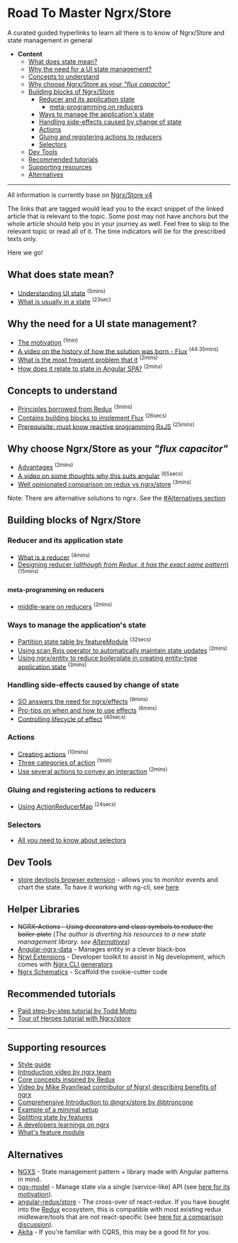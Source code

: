 # Road To Master Ngrx/Store
A curated guided hyperlinks to learn all there is to know of Ngrx/Store and state management in general

<!-- TOC depthFrom:1 depthTo:6 withLinks:1 updateOnSave:1 orderedList:0 -->

- **Content**
	- [What does state mean?](#what-does-state-mean)
	- [Why the need for a UI state management?](#why-the-need-for-a-ui-state-management)
	- [Concepts to understand](#concepts-to-understand)
	- [Why choose Ngrx/Store as your _"flux capacitor"_](#why-choose-ngrxstore-as-your-flux-capacitor)
	- [Building blocks of Ngrx/Store](#building-blocks-of-ngrxstore)
		- [Reducer and its application state](#reducer-and-its-application-state)
			- [meta-programming on reducers](#meta-programming-on-reducers)
		- [Ways to manage the application's state](#ways-to-manage-the-applications-state)
		- [Handling side-effects caused by change of state](#handling-side-effects-caused-by-change-of-state)
		- [Actions](#actions)
		- [Gluing and registering actions to reducers](#gluing-and-registering-actions-to-reducers)
		- [Selectors](#selectors)
	- [Dev Tools](#dev-tools)
	- [Recommended tutorials](#recommended-tutorials)
	- [Supporting resources](#supporting-resources)
	- [Alternatives](#alternatives)

<!-- /TOC -->

---

All information is currently base on [Ngrx/Store v4](https://github.com/ngrx/platform)

The links that are tagged would lead you to the exact snippet of the linked article that is relevant to the topic. Some post may not have anchors but the whole article should help you in your journey as well. Feel free to skip to the relevant topic or read all of it. The time indicators will be for the prescribed texts only.

Here we go!

## What does state mean?
* [Understanding UI state][state-management] <sup>(5mins)</sup>
* [What is usually in a state][defining-state] <sup>(23sec)</sup>

## Why the need for a UI state management?
* [The motivation][redux-motivation] <sup>(1min)</sup>
* [A video on the history of how the solution was born - Flux][flux] <sup>(44:35mins)</sup>
* [What is the most frequent problem that it][problem-it-solves]  <sup>(2mins)
* [How does it relate to state in Angular SPA?][persisting-state-in-angular] <sup>(2mins)</sup>

## Concepts to understand
* [Principles borrowed from Redux][principles] <sup>(3mins)</sup>
* [Contains building blocks to implement Flux][readme] <sup>(26secs)</sup>
* [Prerequisite: must know reactive programming RxJS][rxjs] <sup>(25mins)</sup>

## Why choose Ngrx/Store as your _"flux capacitor"_
* [Advantages][advantages] <sup>(2mins)</sup>
* [A video on some thoughts why this suits angular][why-ngrx-for-angular] <sup>(65secs)</sup>
* [Well opinionated comparison on redux vs ngrx/store][redux-vs-ngrx] <sup>(3mins)</sup>

Note: There are alternative solutions to ngrx. See the [#Alternatives section](#alternatives)

## Building blocks of Ngrx/Store

### Reducer and its application state
* [What is a reducer][reducer] <sup>(4mins)</sup>
* [Designing reducer (_although from Redux, it has the exact same pattern_)][reducer-by-redux] <sup>(15mins)</sup>

#### meta-programming on reducers
* [middle-ware on reducers][meta-reducers] <sup>(2mins)</sup>

### Ways to manage the application's state
* [Partition state table by featureModule][fractal-state] <sup>(32secs)</sup>
* [Using scan Rxjs operator to automatically maintain state updates][scan-on-dispatch] <sup>(2mins)</sup>
* [Using ngrx/entity to reduce boilerplate in creating entity-type application state][ngrx-entity] <sup>(3mins)</sup>

### Handling side-effects caused by change of state
* [SO answers the need for ngrx/effects][so-effects] <sup>(9mins)</sup>
* [Pro-tips on when and how to use effects][pro-effects] <sup>(6mins)</sup>
* [Controlling lifecycle of effect][on-run] <sup>(40secs)<sup>

### Actions
* [Creating actions][type-actions] <sup>(10mins)</sup>
* [Three categories of action][cat-actions] <sup>(1min)</sup>
* [Use several actions to convey an interaction][action-story] <sup>(2mins)</sup>

### Gluing and registering actions to reducers
* [Using ActionReducerMap][action-reducer-map] <sup>(24secs)</sup>

### Selectors
* [All you need to know about selectors][selectors]

## Dev Tools

* [store devtools browser extension][store-devtools] - allows you to monitor events and chart the state. To have it working with ng-cli, see [here][dev-cli]

## Helper Libraries

* ~~NGRX-Actions - Using decorators and class symbols to reduce the boiler-plate~~ (_The author is diverting his resources to a new state management library. see [Alternatives](#alternatives)_)
* [Angular-ngrx-data](https://github.com/johnpapa/angular-ngrx-data) - Manages entity in a clever black-box
* [Nrwl Extensions](https://nrwl.io/nx) - Developer toolkit to assist in Ng development, which comes with [Ngrx CLI generators](https://nrwl.io/nx/guide-setting-up-ngrx)
* [Ngrx Schematics](https://github.com/ngrx/platform/tree/master/docs/schematics) - Scaffold the cookie-cutter code

[ngrxaction]: https://medium.com/@amcdnl/reducing-the-boilerplate-with-ngrx-actions-8de42a190aac

## Recommended tutorials

* [Paid step-by-step tutorial by Todd Motto](https://ultimateangular.com/ngrx-store-effects)
* [Tour of Heroes tutorial with Ngrx/store](https://github.com/LMFinney/toh-ngrx4)

<!--link references-->
[state-management]: https://medium.com/front-end-developers/domain-state-vs-ui-state-768c1271a41d
[defining-state]: https://angular-2-training-book.rangle.io/handout/state-management/ngrx/defining_your_main_application_state.html
[redux-motivation]: https://redux.js.org/docs/introduction/Motivation.html
[flux]: https://youtu.be/nYkdrAPrdcw
[problem-it-solves]: https://blog.angular-university.io/angular-2-redux-ngrx-rxjs#whatisthemostfrequentproblemthatreduxsolves
[persisting-state-in-angular]: https://malcoded.com/posts/angular-ngrx-guide#state-in-angular
[readme]: https://github.com/ngrx/platform/blob/master/docs/store/README.md
[rxjs]: https://gist.github.com/staltz/868e7e9bc2a7b8c1f754
[principles]: https://redux.js.org/docs/introduction/ThreePrinciples.html
[why-ngrx-for-angular]: https://www.youtube.com/embed/BxHkI0NUGNQ?start=95&end=161
[advantages]: https://gist.github.com/btroncone/a6e4347326749f938510#advantages-of-store
[redux-vs-ngrx]: https://medium.com/@charliegreenman/redux-vs-rxjs-ngrx-store-db6066058719
[reducer]: https://gist.github.com/btroncone/a6e4347326749f938510#whats-a-reducer
[reducer-by-redux]: https://redux.js.org/docs/basics/Reducers.html
[meta-reducers]: https://netbasal.com/implementing-a-meta-reducer-in-ngrx-store-4379d7e1020a
[fractal-state]: https://github.com/ngrx/platform/blob/master/docs/store/api.md#feature-module-state-composition
[scan-on-dispatch]: https://gist.github.com/btroncone/a6e4347326749f938510#aggregating-state-with-scan
[ngrx-entity]: https://medium.com/ngrx/introducing-ngrx-entity-598176456e15
[so-effects]: https://stackoverflow.com/questions/39552067/what-is-the-purpose-of-ngrx-effects-library
[pro-effects]: https://medium.com/@m3po22/stop-using-ngrx-effects-for-that-a6ccfe186399
[on-run]: https://github.com/ngrx/platform/blob/master/docs/effects/api.md#controlling-effects
[type-actions]: https://toddmotto.com/ngrx-store-actions-versus-action-creators
[cat-actions]: https://blog.nrwl.io/ngrx-patterns-and-techniques-f46126e2b1e5#8d68
[action-story]: https://blog.nrwl.io/ngrx-patterns-and-techniques-f46126e2b1e5#96a8
[action-reducer-map]: https://www.concretepage.com/angular-2/ngrx/ngrx-store-4-angular-5-tutorial#ActionReducerMap#ActionReducerMap
[selectors]: https://github.com/ngrx/platform/blob/master/docs/store/selectors.md
[store-devtools]: http://extension.remotedev.io/
[dev-cli]: https://blog.schwarty.com/using-ngrx-store-devtools-with-the-angular-cli-a3b5f88f12e9

---

## Supporting resources

* [Style guide](https://github.com/orizens/ngrx-styleguide)
* [Introduction video by ngrx team](https://youtu.be/cyaAhXHhxgk)
* [Core concepts inspired by Redux](https://redux.js.org/docs/introduction/CoreConcepts.html)
* [Video by Mike Ryan(lead contributor of Ngrx) describing benefits of ngrx ](https://www.youtube.com/watch?v=BxHkI0NUGNQ)
* [Comprehensive Introduction to @ngrx/store by @btroncone](https://gist.github.com/btroncone/a6e4347326749f938510)
* [Example of a minimal setup](https://github.com/ngrx/platform/blob/master/docs/store/setup.md)
* [Splitting state by features](http://ngxsolutions.azurewebsites.net/understanding-features-in-ngrx-4/)
* [A developers learnings on ngrx](https://hackernoon.com/what-i-have-learned-using-ngrx-redux-with-angular-2-20a748149661?gi=fbb7e4910efa)
* [What's feature module](https://blog.realworldfullstack.io/real-world-angular-part-7-lazy-coding-load-splitting-4552f5f54ef7#e15e)

## Alternatives

* [NGXS](https://ngxs.gitbooks.io/ngxs/) - State management pattern + library made with Angular patterns in mind.
* [ngx-model](https://github.com/tomastrajan/ngx-model) - Manage state via a single (service-like) API (see [here for its motivation](https://blog.angularindepth.com/model-pattern-for-angular-state-management-6cb4f0bfed87#1905)).
* [angular-redux/store](https://github.com/angular-redux/store) - The cross-over of react-redux. If you have bought into the [Redux](https://redux.js.org/) ecosystem, this is compatible with most existing redux midleware/tools that are not react-specific (see [here for a comparison discussion](https://www.reddit.com/r/Angular2/comments/67coeo/ngrxstore_vs_angularreduxstore/)).
* [Akita](https://netbasal.gitbook.io/akita/) - If you're familiar with CQRS, this may be a good fit for you.
